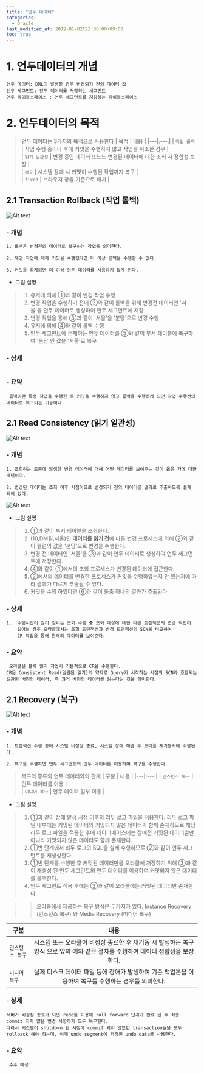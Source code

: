 ```yaml
---
title: "언두 데이터"
categories: 
  - Oracle
last_modified_at: 2019-01-02T22:00:00+09:00
toc: true
---
```


# 1. 언두데이터의 개념
```
언두 데이터: DML이 발생할 경우 변경되기 전의 데이터 값
언두 세그먼트: 언두 데이터를 저장하는 세그먼트
언두 테이블스페이스 : 언두 세그먼트를 저장하는 테이블스페이스
```

# 2. 언두데이터의 목적
> 언두 데이터는 3가지의 목적으로 사용한다
| 목적 | 내용 |
|---|:---:|
| `작업 롤백` | 작업 수행 중이나 후에 커밋을 수행하지 않고 작업을 취소한 경우 |  
| `읽기 일관성` | 변경 중인 데이터 또느느 변경된 데이터에 대한 조회 시 정합성 보장 |  
| `복구` | 시스템 장애 시 커밋이 수행된 작업까지 복구 |  
| `fixed` | 브라우저 창을 기준으로 배치 |  

## 2.1 Transaction Rollback (작업 롤백)
![Alt text](/assets/images/Undo1.png "Oracle 12c")
### - 개념
```
1. 롤백은 변경전의 데이터로 복구하는 작업을 의미한다.

2. 해당 작업에 대해 커밋을 수행했다면 더 이상 롤백을 수행할 수 없다.

3. 커밋을 하게되면 더 이상 언두 데이터를 사용하지 않게 된다.
```
* 그림 설명
> 1. 유저에 의해 ①과 같이 변경 작업 수행
> 2. 변경 작업을 수행하기 전에 ②와 같이 롤백을 위해 변경전 데이터인 '서울'을 언두 데이터로 생성하여 언두 세그먼트에 저장
> 3. 변경 작업을 통해 ③과 같이 '서울'을 '분당'으로 변경 수행
> 4. 유저에 의해 ④와 같이 롤백 수행
> 5. 언두 세그먼트에 존재하는 언두 데이터를 ⑤와 같이 부서 테이블에 복구하여 '분당'인 값을 '서울'로 복구

### - 상세
```
```
### - 요약
```
 롤백이란 특정 작업을 수행한 후 커밋을 수행하지 않고 롤백을 수행하게 되면 작업 수행전의 데이터로 복구되는 기능이다. 
```

## 2.1 Read Consistency (읽기 일관성)
![Alt text](/assets/images/undo2.png "Oracle 12c")

### - 개념
```
1. 조회하는 도중에 발생한 변경 데이터에 대해 어떤 데이터를 보여주는 것이 옳은 가에 대한 개념이다.

2. 변경된 데이터는 조회 이후 시점이므로 변경되기 전의 데이터를 결과로 추출하도록 설계 되어 있다. 
```
![Alt text](/assets/images/undo3.png "Oracle 12c")
* 그림 설명
> 1. ①과 같이 부서 테이블을 조회한다.
> 2. (10,DM팀,서울)인 **데이터를 읽기 전**에 다른 변경 프로세스에 의해 ②와 같이 컬럼의 값을 '분당'으로 변경을 수행한다.
> 3. 변경 전 데이터인 '서울'을 ③과 같이 언두 데이터로 생성하여 언두 세그먼트에 저장한다.
> 4. ④와 같이 ①에서의 조회 프로세스가 변경된 데이터에 접근한다. 
> 5. ②에서의 데이터를 변경한 프로세스가 커밋을 수행하였는지 안 했는지에 따라 결과가 다르게 추출될 수 있다.
> 6. 커밋을 수행 하였다면 ⑥과 같이 둘중 하나의 결과가 추출된다.

### - 상세
```
1.  수행시간이 많이 걸리는 조회 수행 중 조회 대상에 대한 다른 트랜잭션의 변경 작업이 
    일어날 경우 오라클에서는 조회 트랜잭션과 변경 트랜잭션의 SCN을 비교하여
    CR 작업을 통해 원래의 데이터를 보여준다.
```
### - 요약
```
 오라클은 블록 읽기 작업시 기본적으로 CR을 수행한다.
CR은 Consistent Read(일관된 읽기)의 약자로 Query가 시작하는 시점의 SCN과 호환되는 일관된 버전의 데이터, 즉 과거 버전의 데이터를 읽는다는 것을 의미한다.
```

## 2.1 Recovery (복구)
![Alt text](/assets/images/undo4.png "Oracle 12c")
### - 개념
```
1. 트랜잭션 수행 중에 시스템 비정상 종료, 시스템 장애 해결 후 오라클 재기동시에 수행된다. 

2. 복구를 수행하면 언두 세그먼트의 언두 데이터를 이용하여 복구를 수행한다.
```
> 복구의 종류와 언두 데이터와의 관계
| 구분 | 내용 |
|---|:---:|
| `인스턴스 복구` | 언두 데이터를 이용 |  
| `미디어 복구` | 언두 데이터 일부 이용 |  
* 그림 설명
> 1. ①과 같이 장애 발생 시점 이후의 리두 로그 파일을 적용한다. 리두 로그 파일 내부에는 커밋된 데이터와 
>    커밋되지 않은 데이터가 함께 존재하므로 해당 리두 로그 파일을 적용한 후에 데이터베이스에는 장애전
>    커밋된 데이터뿐만 아니라 커밋되지 않은 데이터도 함께 존재한다.
> 2. ①번 단계에서 리두 로그의 SQL을 실제 수행하므로 ②와 같이 언두 세그먼트를 재생성한다.
> 3. ①번 단계를 수행한 후 커밋된 데이터만을 오라클에 저장하기 위해 ③과 같이 재생성 된 언두 세그먼트의 언두 데이터를 이용하여 커밋되지 않은 데이터를 롤백한다.
> 4. 언두 세그먼트 적용 후에는 ③과 같이 오라클에는 커밋된 데이터만 존재한다.


>> 오라클에서 제공하는 복구 방식은 두가지가 있다.
>> Instance Recovery (인스턴스 복구) 와 Media Recovery (미디어 복구)

| 구분 | 내용 |
|---|:---:|
| `인스턴스 복구` | 시스템 또는 오라클이 비정상 종료한 후 재기동 시 발생하는 복구 방식 으로 앞의 예와 같은 절차를 수행하여 데이터 정합성을 보장한다. |  
| `미디어 복구` | 실제 디스크 데이터 파일 등에 장애가 발생하여 기존 백업본을 이용하여 복구를 수행하는 경우를 의미한다. |  
### - 상세
```
서버가 비정상 종료가 되면 redo를 이용해 roll forward 단계가 완료 된 후 최종 commit 되지 않은 변경 사항까지 모두 복구한다. 
따라서 시스템이 shutdown 된 시점에 commit 되지 않았던 transaction들을 모두 rollback 해야 하는데, 이때 undo segment에 저장된 undo data를 사용한다.
```
### - 요약
```
 추후 예정
```
